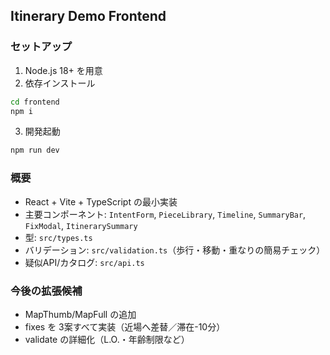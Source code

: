 ## Itinerary Demo Frontend

### セットアップ
1. Node.js 18+ を用意
2. 依存インストール
```bash
cd frontend
npm i
```
3. 開発起動
```bash
npm run dev
```

### 概要
- React + Vite + TypeScript の最小実装
- 主要コンポーネント: `IntentForm`, `PieceLibrary`, `Timeline`, `SummaryBar`, `FixModal`, `ItinerarySummary`
- 型: `src/types.ts`
- バリデーション: `src/validation.ts`（歩行・移動・重なりの簡易チェック）
- 疑似API/カタログ: `src/api.ts`

### 今後の拡張候補
- MapThumb/MapFull の追加
- fixes を 3案すべて実装（近場へ差替／滞在-10分）
- validate の詳細化（L.O.・年齢制限など）





